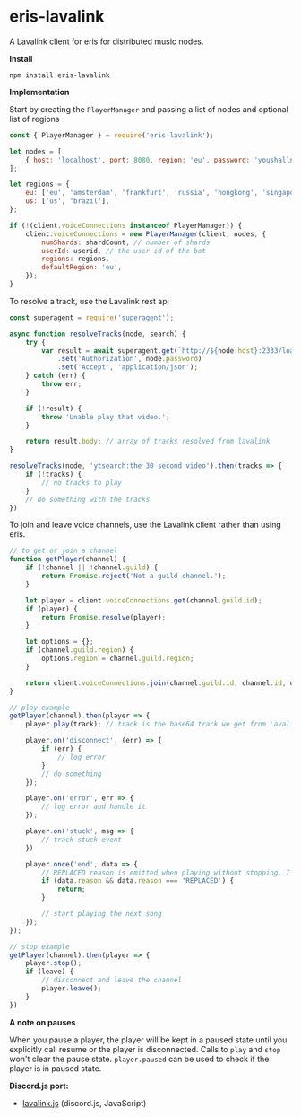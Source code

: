 eris-lavalink
=============

A Lavalink client for eris for distributed music nodes.

**Install**
```
npm install eris-lavalink
```

**Implementation**

Start by creating the `PlayerManager` and passing a list of nodes and optional list of regions
```js
const { PlayerManager } = require('eris-lavalink');

let nodes = [
	{ host: 'localhost', port: 8080, region: 'eu', password: 'youshallnotpass' }
];

let regions = {
	eu: ['eu', 'amsterdam', 'frankfurt', 'russia', 'hongkong', 'singapore', 'sydney'],
	us: ['us', 'brazil'],
};

if (!(client.voiceConnections instanceof PlayerManager)) {
	client.voiceConnections = new PlayerManager(client, nodes, {
		numShards: shardCount, // number of shards
		userId: userid, // the user id of the bot
		regions: regions,
		defaultRegion: 'eu',
	});
}
```

To resolve a track, use the Lavalink rest api
```js
const superagent = require('superagent');

async function resolveTracks(node, search) {
	try {
		var result = await superagent.get(`http://${node.host}:2333/loadtracks?identifier=${search}`)
			.set('Authorization', node.password)
			.set('Accept', 'application/json');
	} catch (err) {
		throw err;
	}

	if (!result) {
		throw 'Unable play that video.';
	}

	return result.body; // array of tracks resolved from lavalink
}

resolveTracks(node, 'ytsearch:the 30 second video').then(tracks => {
	if (!tracks) {
		// no tracks to play
	}
	// do something with the tracks
})
```

To join and leave voice channels, use the Lavalink client rather than using eris.
```js
// to get or join a channel
function getPlayer(channel) {
	if (!channel || !channel.guild) {
		return Promise.reject('Not a guild channel.');
	}

	let player = client.voiceConnections.get(channel.guild.id);
	if (player) {
		return Promise.resolve(player);
	}

	let options = {};
	if (channel.guild.region) {
		options.region = channel.guild.region;
	}

	return client.voiceConnections.join(channel.guild.id, channel.id, options);
}

// play example
getPlayer(channel).then(player => {
	player.play(track); // track is the base64 track we get from Lavalink

	player.on('disconnect', (err) => {
		if (err) {
			// log error
		}
		// do something
	});

	player.on('error', err => {
		// log error and handle it
	});

	player.on('stuck', msg => {
		// track stuck event
	})

	player.once('end', data => {
		// REPLACED reason is emitted when playing without stopping, I ignore these to prevent skip loops
		if (data.reason && data.reason === 'REPLACED') {
			return;
		}

		// start playing the next song
	});
});

// stop example
getPlayer(channel).then(player => {
	player.stop();
	if (leave) {
		// disconnect and leave the channel
		player.leave();
	}
})
```

**A note on pauses** 

When you pause a player, the player will be kept in a paused state until you explicitly call resume or the player is disconnected. Calls to `play` and `stop` won't clear the pause state. `player.paused` can be used to check if the player is in paused state.

**Discord.js port:**
* [lavalink.js](https://github.com/briantanner/lavalink.js) (discord.js, JavaScript)
